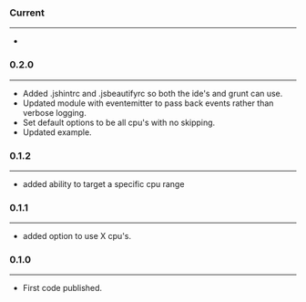 ### Current
***
*

### 0.2.0
***
* Added .jshintrc and .jsbeautifyrc so both the ide's and grunt can use.
* Updated module with eventemitter to pass back events rather than verbose logging.
* Set default options to be all cpu's with no skipping.
* Updated example.

### 0.1.2
***
* added ability to target a specific cpu range

### 0.1.1
***
* added option to use X cpu's.

### 0.1.0
***
* First code published.